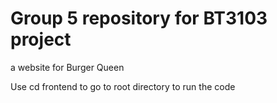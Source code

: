 # Group 5 repository for BT3103 project
a website for Burger Queen

Use cd frontend to go to root directory to run the code

